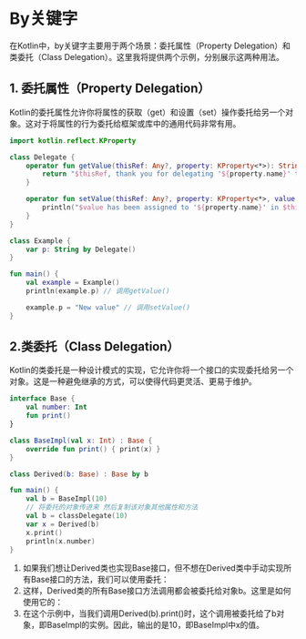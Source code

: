 # By关键字

在Kotlin中，by关键字主要用于两个场景：委托属性（Property Delegation）和类委托（Class Delegation）。这里我将提供两个示例，分别展示这两种用法。

## 1. 委托属性（Property Delegation）

Kotlin的委托属性允许你将属性的获取（get）和设置（set）操作委托给另一个对象。这对于将属性的行为委托给框架或库中的通用代码非常有用。

```kt
import kotlin.reflect.KProperty

class Delegate {
    operator fun getValue(thisRef: Any?, property: KProperty<*>): String {
        return "$thisRef, thank you for delegating '${property.name}' to me!"
    }

    operator fun setValue(thisRef: Any?, property: KProperty<*>, value: String) {
        println("$value has been assigned to '${property.name}' in $thisRef.")
    }
}

class Example {
    var p: String by Delegate()
}

fun main() {
    val example = Example()
    println(example.p) // 调用getValue()

    example.p = "New value" // 调用setValue()
}
```

## 2.类委托（Class Delegation）

Kotlin的类委托是一种设计模式的实现，它允许你将一个接口的实现委托给另一个对象。这是一种避免继承的方式，可以使得代码更灵活、更易于维护。

```kt
interface Base {
    val number: Int
    fun print()
}

class BaseImpl(val x: Int) : Base {
    override fun print() { print(x) }
}

class Derived(b: Base) : Base by b

fun main() {
    val b = BaseImpl(10)
    // 将委托的对象传进来 然后复制该对象其他属性和方法
    val b = classDelegate(10)
    var x = Derived(b)
    x.print()
    println(x.number)
}
```

1. 如果我们想让Derived类也实现Base接口，但不想在Derived类中手动实现所有Base接口的方法，我们可以使用委托：
2. 这样，Derived类的所有Base接口方法调用都会被委托给对象b。这里是如何使用它的：
3. 在这个示例中，当我们调用Derived(b).print()时，这个调用被委托给了b对象，即BaseImpl的实例。因此，输出的是10，即BaseImpl中x的值。
